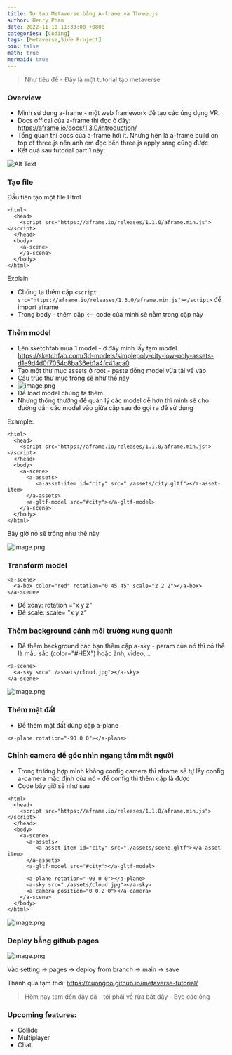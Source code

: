 ```yaml
---
title: Tự tạo Metaverse bằng A-frame và Three.js
author: Henry Pham
date: 2022-11-10 11:33:00 +0800
categories: [Coding]
tags: [Metaverse,Side Project]
pin: false
math: true
mermaid: true
---
```

> Như tiêu đề - Đây là một tutorial tạo metaverse

### Overview
* Mình sử dụng a-frame - một  web framework để tạo các ứng dụng VR.
* Docs offical của a-frame thì đọc ở đây: https://aframe.io/docs/1.3.0/introduction/ 
* Tổng quan thì docs của a-frame hơi ít. Nhưng hên là a-frame build on top of three.js nên anh em đọc bên three.js apply sang cũng được 
* Kết quả sau tutorial part 1 này:

![Alt Text](https://media.giphy.com/media/dpGYT6eUS8b58XLahs/giphy.gif)

### Tạo file 
Đầu tiên tạo một file Html
```
<html>
  <head>
    <script src="https://aframe.io/releases/1.1.0/aframe.min.js"></script>
  </head>
  <body>
    <a-scene>
    </a-scene>
  </body>
</html>
```
Explain:
* Chúng ta thêm cặp  `<script src="https://aframe.io/releases/1.3.0/aframe.min.js"></script>` để import aframe 
* Trong body - thêm cặp <a-scene></a-scene> <-- code của mình sẽ nằm trong cặp này

### Thêm model
* Lên sketchfab mua 1 model - ở đây mình lấy tạm model https://sketchfab.com/3d-models/simplepoly-city-low-poly-assets-d1e9d4d0f7054c8ba36eb1a4fc41aca0 
* Tạo một thư mục assets ở root - paste đống model vừa tải về vào
* Cấu trúc thư mục trông sẽ như thế này
* ![image.png](https://images.viblo.asia/1a687d6b-0abb-4088-9fb3-75928c2a14d0.png)
* Để load model chúng ta thêm <a-gltf-model src="path/to/model.gltf"></a-gltf-model>
* Nhưng thông thường để quản lý các model dễ hơn thì mình sẽ cho đường dẫn các model vào giữa cặp <a-assets></a-assets> sau đó gọi ra để sử  dụng 

Example:

```
<html>
  <head>
    <script src="https://aframe.io/releases/1.1.0/aframe.min.js"></script>
  </head>
  <body>
    <a-scene>
      <a-assets>
         <a-asset-item id="city" src="./assets/city.gltf"></a-asset-item>
      </a-assets>
      <a-gltf-model src="#city"></a-gltf-model>
    </a-scene>
  </body>
</html>
```
Bây giờ nó sẽ trông như thế này

![image.png](https://images.viblo.asia/e357815e-2a27-4bb3-8877-e8b66eeceb59.png)
### Transform model

```
<a-scene>
  <a-box color="red" rotation="0 45 45" scale="2 2 2"></a-box>
</a-scene>
```

* Để xoay: rotation ="x y z"
* Để scale: scale= "x y z"

### Thêm background cảnh môi trường xung quanh
* Để thêm background các bạn thêm cặp a-sky - param của nó thì có thể là màu sắc (color="#HEX") hoặc ảnh, video,...

```
<a-scene>
  <a-sky src="./assets/cloud.jpg"></a-sky>
</a-scene>
```

![image.png](https://images.viblo.asia/58ad9f67-2413-4263-8dab-a2a1662802b5.png)

### Thêm mặt đất
* Để thêm mặt đất dùng cặp a-plane
```
<a-plane rotation="-90 0 0"></a-plane>
```

### Chỉnh camera để góc nhìn ngang tầm mắt người
* Trong trường hợp mình không config camera thì aframe sẽ tự lấy config a-camera mặc định của nó - để config thì thêm cặp <a-camera></a-camera> là được
* Code bây giờ sẽ như sau

```
<html>
  <head>
    <script src="https://aframe.io/releases/1.1.0/aframe.min.js"></script>
  </head>
  <body>
    <a-scene>
      <a-assets>
         <a-asset-item id="city" src="./assets/scene.gltf"></a-asset-item>
      </a-assets>
      <a-gltf-model src="#city"></a-gltf-model>

      <a-plane rotation="-90 0 0"></a-plane>
      <a-sky src="./assets/cloud.jpg"></a-sky>
      <a-camera position="0 0.2 0"></a-camera>
    </a-scene>
  </body>
</html>
```

![image.png](https://images.viblo.asia/8ab307e9-ada7-4f30-892b-952025273b58.png)

### Deploy bằng github pages
![image.png](https://images.viblo.asia/b06419bf-d86b-41ec-bc5f-c49f7d2de1e3.png)

Vào setting -> pages -> deploy from branch -> main -> save

Thành quả tạm thời: https://cuongpo.github.io/metaverse-tutorial/ 

> Hôm nay tạm đến đây đã - tôi phải về rửa bát đây - Bye các ông

### Upcoming features:
* Collide
* Multiplayer
* Chat
